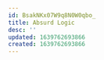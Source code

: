 ```yaml
---
id: BsakNKx07W9q8N0W0qbo_
title: Absurd Logic
desc: ''
updated: 1639762693866
created: 1639762693866
---
```


